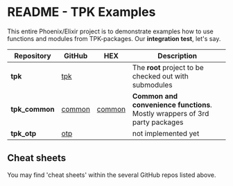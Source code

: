 # README - TPK Examples

This entire Phoenix/Elixir project is to demonstrate examples how to use functions and
modules from TPK-packages. Our **integration test**, let's say.

| Repository     | GitHub                             | HEX                         | Description                                                               |
|----------------|------------------------------------|-----------------------------|---------------------------------------------------------------------------|
|**tpk**         |[tpk](https://github.com/iboard/tpk)       |                             |The **root** project to be checked out with submodules                     | 
|**tpk_common**  |[common](https://github.com/iboard/tpk_common)|[common](https://hexdocs.pm/tpk_common)|**Common and convenience functions**. Mostly wrappers of 3rd party packages|
|**tpk_otp**     |[otp](https://github.com/iboard/tpk_otp)   |                             |not implemented yet                                                        |


## Cheat sheets

You may find 'cheat sheets' within the several GitHub repos listed above.

